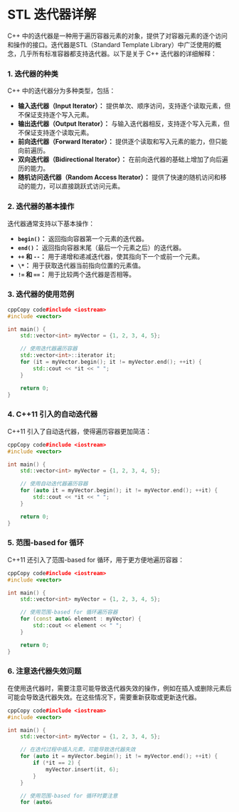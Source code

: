 # STL 迭代器详解

C++ 中的迭代器是一种用于遍历容器元素的对象，提供了对容器元素的逐个访问和操作的接口。迭代器是STL（Standard Template Library）中广泛使用的概念，几乎所有标准容器都支持迭代器。以下是关于 C++ 迭代器的详细解释：

### 1. **迭代器的种类**

C++ 中的迭代器分为多种类型，包括：

- **输入迭代器（Input Iterator）：** 提供单次、顺序访问，支持逐个读取元素，但不保证支持逐个写入元素。
- **输出迭代器（Output Iterator）：** 与输入迭代器相反，支持逐个写入元素，但不保证支持逐个读取元素。
- **前向迭代器（Forward Iterator）：** 提供逐个读取和写入元素的能力，但只能向前遍历。
- **双向迭代器（Bidirectional Iterator）：** 在前向迭代器的基础上增加了向后遍历的能力。
- **随机访问迭代器（Random Access Iterator）：** 提供了快速的随机访问和移动的能力，可以直接跳跃式访问元素。

### 2. **迭代器的基本操作**

迭代器通常支持以下基本操作：

- **`begin()`：** 返回指向容器第一个元素的迭代器。
- **`end()`：** 返回指向容器末尾（最后一个元素之后）的迭代器。
- **`++` 和 `--`：** 用于递增和递减迭代器，使其指向下一个或前一个元素。
- **`\*`：** 用于获取迭代器当前指向位置的元素值。
- **`!=` 和 `==`：** 用于比较两个迭代器是否相等。

### 3. **迭代器的使用范例**

```c++
cppCopy code#include <iostream>
#include <vector>

int main() {
    std::vector<int> myVector = {1, 2, 3, 4, 5};

    // 使用迭代器遍历容器
    std::vector<int>::iterator it;
    for (it = myVector.begin(); it != myVector.end(); ++it) {
        std::cout << *it << " ";
    }

    return 0;
}
```

### 4. **C++11 引入的自动迭代器**

C++11 引入了自动迭代器，使得遍历容器更加简洁：

```c++
cppCopy code#include <iostream>
#include <vector>

int main() {
    std::vector<int> myVector = {1, 2, 3, 4, 5};

    // 使用自动迭代器遍历容器
    for (auto it = myVector.begin(); it != myVector.end(); ++it) {
        std::cout << *it << " ";
    }

    return 0;
}
```

### 5. **范围-based for 循环**

C++11 还引入了范围-based for 循环，用于更方便地遍历容器：

```c++
cppCopy code#include <iostream>
#include <vector>

int main() {
    std::vector<int> myVector = {1, 2, 3, 4, 5};

    // 使用范围-based for 循环遍历容器
    for (const auto& element : myVector) {
        std::cout << element << " ";
    }

    return 0;
}
```

### 6. **注意迭代器失效问题**

在使用迭代器时，需要注意可能导致迭代器失效的操作，例如在插入或删除元素后可能会导致迭代器失效。在这些情况下，需要重新获取或更新迭代器。

```c++
cppCopy code#include <iostream>
#include <vector>

int main() {
    std::vector<int> myVector = {1, 2, 3, 4, 5};

    // 在迭代过程中插入元素，可能导致迭代器失效
    for (auto it = myVector.begin(); it != myVector.end(); ++it) {
        if (*it == 2) {
            myVector.insert(it, 6);
        }
    }

    // 使用范围-based for 循环时要注意
    for (auto&
```